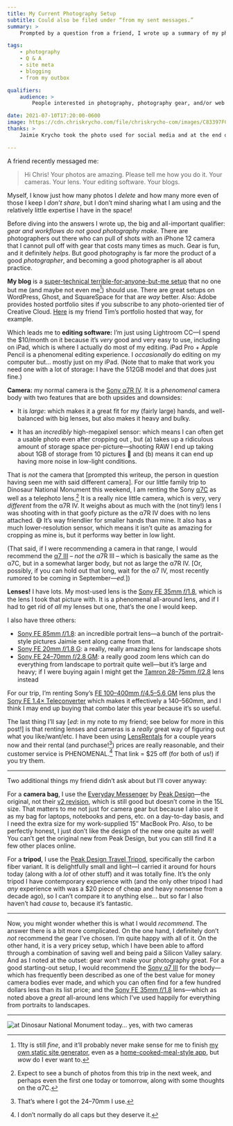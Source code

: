 ```yaml
---
title: My Current Photography Setup
subtitle: Could also be filed under “from my sent messages.”
summary: >
    Prompted by a question from a friend, I wrote up a summary of my photography workflow end to end. Here’s the rundown.

tags:
    - photography
    - Q & A
    - site meta
    - blogging
    - from my outbox

qualifiers:
    audience: >
        People interested in photography, photography gear, and/or web workflows for publishing photography.

date: 2021-07-10T17:20:00-0600
image: https://cdn.chriskrycho.com/file/chriskrycho-com/images/C83397FC-DC11-4D08-A683-5C6BFA2A8263.jpeg
thanks: >
    Jaimie Krycho took the photo used for social media and at the end of the post!

---
```


A friend recently messaged me:

> Hi Chris! Your photos are amazing. Please tell me how you do it. Your cameras. Your lens. Your editing software. Your blogs.

Myself, I know just how many photos I *delete* and how many more even of those I keep I *don’t share*, but I don’t mind sharing what I am using and the relatively little expertise I have in the space!

<div class=callout>

Before diving into the answers I wrote up, the big and all-important qualifier: *gear and workflows do not good photography make*. There are photographers out there who can pull of shots with an iPhone 12 camera that I cannot pull off with gear that costs many times as much. Gear is fun, and it definitely *helps*. But good photography is far more the product of a good *photographer*, and becoming a good photographer is all about practice.

</div>

**My blog** is a [super-technical terrible-for-anyone-but-me setup](https://github.com/chriskrycho/v5.chriskrycho.com/) that no one but me (and maybe not even me[^lightning]) should use. There are great setups on WordPress, Ghost, and SquareSpace for that are *way* better. Also: Adobe provides hosted portfolio sites if you subscribe to any photo-oriented tier of Creative Cloud. [Here](https://photos.tdhopper.com) is my friend Tim’s portfolio hosted that way, for example.

[^lightning]: 11ty is still *fine*, and it’ll probably never make sense for me to finish [my own static site generator](https://github.com/chriskrycho/lightning-rs), even as a [home-cooked-meal-style app](https://www.robinsloan.com/notes/home-cooked-app/), but *wow* do I ever want to.

Which leads me to **editing software:** I’m just using Lightroom CC—I spend the $10/month on it because it’s *very* good and very easy to use, including on iPad, which is where I actually do most of my editing. iPad Pro + Apple Pencil is a phenomenal editing experience. I *occasionally* do editing on my computer but… mostly just on my iPad. (Note that to make that work you need one with a lot of storage: I have the 512GB model and that does just fine.)

**Camera:** my normal camera is the [Sony α7R IV](https://electronics.sony.com/imaging/interchangeable-lens-cameras/all-interchangeable-lens-cameras/p/ilce7rm4-b). It is a *phenomenal* camera body with two features that are both upsides and downsides:

- It is *large*: which makes it a great fit for my (fairly large) hands, and well-balanced with big lenses, but also makes it heavy and bulky.

- It has an *incredibly* high-megapixel sensor: which means I can often get a usable photo even after cropping out , but (a) takes up a ridiculous amount of storage space per-picture—shooting RAW I end up taking about 1GB of storage from 10 pictures 🤯 and (b) means it can end up having more noise in low-light conditions.

That is *not* the camera that [prompted this writeup, the person in question having seen me with said different camera]. For our little family trip to Dinosaur National Monument this weekend, I am renting the Sony [α7C](https://www.sony.com/electronics/interchangeable-lens-cameras/ilce-7c/specifications) as well as a telephoto lens.[^vacation] It is a really nice little camera, which is very, very *different* from the α7R IV. It weighs about as much with the (not tiny!) lens I was shooting with in that goofy picture as the α7R IV does with no lens attached. 😅 It’s way friendlier for smaller hands than mine. It also has a much lower-resolution sensor, which means it isn’t quite as amazing for cropping as mine is, but it performs way better in low light.

[^vacation]: Expect to see a bunch of photos from this trip in the next week, and perhaps even the first one today or tomorrow, along with some thoughts on the α7C.

(That said, if I were recommending a camera in that range, I would recommend the [α7 III][a7III] – *not* the α7R III – which is basically the same as the α7C, but in a somewhat larger body, but not as large the α7R IV. [Or, possibly, if you can hold out that long, wait for the α7 IV, most recently rumored to be coming in September—*ed.*])

[a7III]: https://electronics.sony.com/imaging/interchangeable-lens-cameras/full-frame/p/ilce7m3-b

**Lenses!** I have lots. My most-used lens is the [Sony FE 35mm 𝑓/1.8][35-f1.8], which is the lens I took that picture with. It is a phenomenal all-around lens, and if I had to get rid of *all* my lenses but one, that’s the one I would keep.

[35-f1.8]: https://electronics.sony.com/imaging/lenses/all-e-mount/p/sel35f18f

I also have three others:

- [Sony FE 85mm 𝑓/1.8](https://electronics.sony.com/imaging/lenses/full-frame-e-mount/p/sel85f18-2): an incredible portrait lens—a bunch of the portrait-style pictures Jaimie sent along came from that.
- [Sony FE 20mm 𝑓/1.8 G](https://electronics.sony.com/imaging/lenses/all-e-mount/p/sel20f18g): a really, really amazing lens for landscape shots
- [Sony FE 24–70mm 𝑓/2.8 GM](https://electronics.sony.com/imaging/lenses/all-e-mount/p/sel2470gm): a really good zoom lens which can do everything from landscape to portrait quite well—but it’s large and heavy; if I were buying again I might get the [Tamron 28–75mm 𝑓/2.8](https://www.bhphotovideo.com/c/product/1393332-REG/tamron_a036_28_75mm_f_2_8_di_iii.html) lens instead

For our trip, I’m renting Sony’s [FE 100–400mm 𝑓/4.5–5.6 GM](https://electronics.sony.com/imaging/lenses/full-frame-e-mount/p/sel100400gm) lens plus the [Sony FE 1.4× Teleconverter](https://electronics.sony.com/imaging/lenses/all-e-mount/p/sel14tc) which makes it effectively a 140–560mm, and I think I may end up buying that combo later this year because it’s so useful.

The last thing I’ll say [*ed*: in my note to my friend; see below for more in this post!] is that renting lenses and cameras is a *really* great way of figuring out what you like/want/etc. I have been using [LensRentals](https://share.lensrentals.com/x/P0ryBz) for a couple years now and their rental (and purchase\![^purchase]) prices are really reasonable, and their customer service is <span class=smcp>PHENOMENAL</span>.[^ac] That link = $25 off (for both of us!) if you try them.

[^purchase]: That’s where I got the 24–70mm I use.

[^ac]: I don’t normally do all caps but they deserve it.

---

Two additional things my friend didn’t ask about but I’ll cover anyway:

For a **camera bag**, I use the [Everyday Messenger](https://www.peakdesign.com/collections/everyday-bags/products/everyday-messenger-v1) by [Peak Design](https://www.peakdesign.com)—the original, not their [v2 revision](https://www.peakdesign.com/collections/everyday-bags/products/everyday-messenger?variant=29741439189036), which is still good but doesn’t come in the 15L size. That matters to me not just for camera gear but because I also use it as my bag for laptops, notebooks and pens, etc. on a day-to-day basis, and I need the extra size for my work-supplied 15″ MacBook Pro. Also, to be perfectly honest, I just don’t like the design of the new one quite as well! You can’t get the original new from Peak Design, but you can still find it a few other places online.

For a **tripod**, I use the [Peak Design Travel Tripod](https://www.peakdesign.com/pages/travel-tripod), specifically the carbon fiber variant. It is delightfully small and light—I carried it around for hours today (along with a *lot* of other stuff) and it was totally fine. It’s the only tripod I have contemporary experience with (and the only other tripod I had *any* experience with was a $20 piece of cheap and heavy nonsense from a decade ago), so I can’t compare it to anything else… but so far I also haven’t had *cause* to, because it’s fantastic.

---

Now, you might wonder whether this is what I would *recommend*. The answer there is a bit more complicated. On the one hand, I definitely don’t *not* recommend the gear I’ve chosen. I’m quite happy with all of it. On the other hand, it is a very pricey setup, which I have been able to afford through a combination of saving well and being paid a Silicon Valley salary. And as I noted at the outset: gear won’t make your photography great. For a good starting-out setup, I would recommend the [Sony α7 III][a7III] for the body—which has frequently been described as one of the best value for money camera bodies ever made, and which you can often find for a few hundred dollars less than its list price; and the [Sony FE 35mm 𝑓/1.8][35-f1.8] lens—which as noted above a *great* all-around lens which I’ve used happily for everything from portraits to landscapes.

---

![at Dinosaur National Monument today… yes, with two cameras](https://cdn.chriskrycho.com/file/chriskrycho-com/images/C83397FC-DC11-4D08-A683-5C6BFA2A8263.jpeg)

